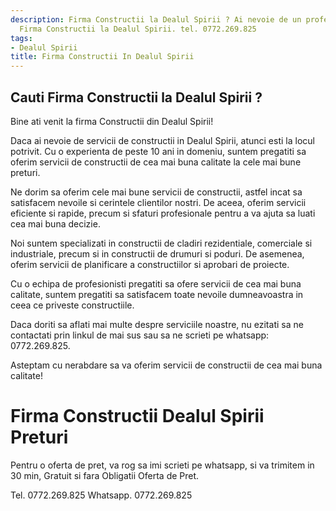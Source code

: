 ```yaml
---
description: Firma Constructii la Dealul Spirii ? Ai nevoie de un profesionist in
  Firma Constructii la Dealul Spirii. tel. 0772.269.825
tags:
- Dealul Spirii
title: Firma Constructii In Dealul Spirii
---
```



## Cauti Firma Constructii la Dealul Spirii ?

Bine ati venit la firma Constructii din Dealul Spirii! 

Daca ai nevoie de servicii de constructii in Dealul Spirii, atunci esti la locul potrivit. Cu o experienta de peste 10 ani in domeniu, suntem pregatiti sa oferim servicii de constructii de cea mai buna calitate la cele mai bune preturi. 

Ne dorim sa oferim cele mai bune servicii de constructii, astfel incat sa satisfacem nevoile si cerintele clientilor nostri. De aceea, oferim servicii eficiente si rapide, precum si sfaturi profesionale pentru a va ajuta sa luati cea mai buna decizie.

Noi suntem specializati in constructii de cladiri rezidentiale, comerciale si industriale, precum si in constructii de drumuri si poduri. De asemenea, oferim servicii de planificare a constructiilor si aprobari de proiecte. 

Cu o echipa de profesionisti pregatiti sa ofere servicii de cea mai buna calitate, suntem pregatiti sa satisfacem toate nevoile dumneavoastra in ceea ce priveste constructiile. 

Daca doriti sa aflati mai multe despre serviciile noastre, nu ezitati sa ne contactati prin linkul de mai sus sau sa ne scrieti pe whatsapp: 0772.269.825. 

Asteptam cu nerabdare sa va oferim servicii de constructii de cea mai buna calitate!

# Firma Constructii Dealul Spirii Preturi
Pentru o oferta de pret, va rog sa imi scrieti pe whatsapp, si va trimitem in 30 min, Gratuit si fara Obligatii Oferta de Pret.

Tel. 0772.269.825
Whatsapp. 0772.269.825